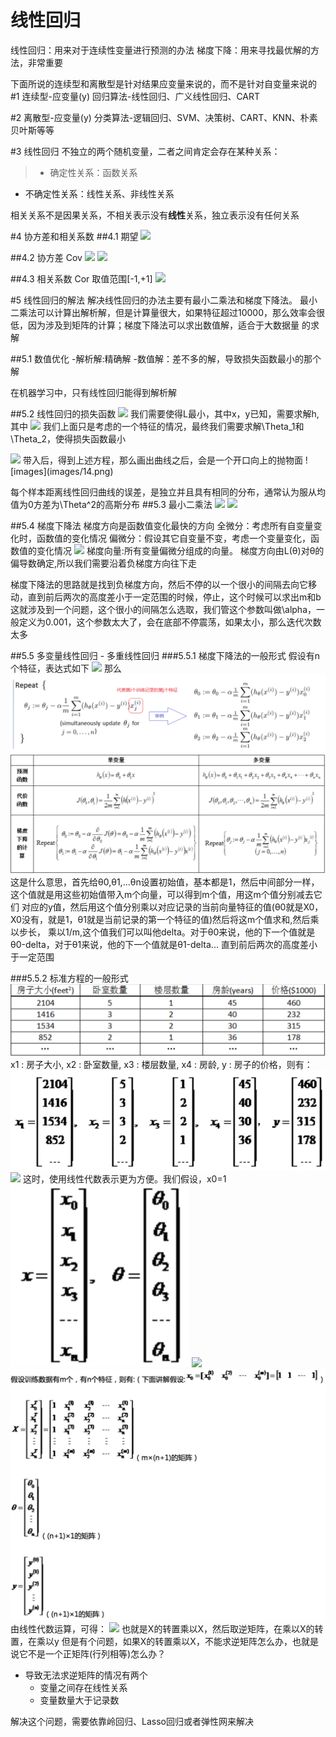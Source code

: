 线性回归
=
线性回归：用来对于连续性变量进行预测的办法
梯度下降：用来寻找最优解的方法，非常重要

下面所说的连续型和离散型是针对结果应变量来说的，而不是针对自变量来说的
#1 连续型-应变量(y)
回归算法-线性回归、广义线性回归、CART

#2 离散型-应变量(y)
分类算法-逻辑回归、SVM、决策树、CART、KNN、朴素贝叶斯等等

#3 线性回归
不独立的两个随机变量，二者之间肯定会存在某种关系：
> - 确定性关系：函数关系
- 不确定性关系：线性关系、非线性关系

相关关系不是因果关系，不相关表示没有**线性**关系，独立表示没有任何关系

#4 协方差和相关系数
##4.1 期望
<img src="http://latex.codecogs.com/svg.latex?E(X)=\frac{\sum_{i=1}^nX}{n}" style="border:none;">

##4.2 协方差
Cov
<img src="http://latex.codecogs.com/svg.latex?Cov(X,Y)=E[(X-E(X))%20*%20(Y-E(Y))]=\sum_{i=1}^n(X_i-\frac{\sum_{i=1}^nXi}{n})*(Y_i-\frac{\sum_{i=1}^nYi}{n})" style="border:none;">
<img src="http://latex.codecogs.com/svg.latex?Cov(X,Y)=E[XY]-E[X]E[Y]" style="border:none;">

##4.3 相关系数
Cor
取值范围[-1,+1]
<img src="http://latex.codecogs.com/svg.latex?\rho_{xy}=\frac{Cov(X,Y)}{\sqrt{D(X)}\sqrt{D(Y)}}" style="border:none;">

#5 线性回归的解法
解决线性回归的办法主要有最小二乘法和梯度下降法。
最小二乘法可以计算出解析解，但是计算量很大，如果特征超过10000，那么效率会很低，因为涉及到矩阵的计算；梯度下降法可以求出数值解，适合于大数据量
的求解

##5.1 数值优化
-解析解:精确解
-数值解：差不多的解，导致损失函数最小的那个解

在机器学习中，只有线性回归能得到解析解

##5.2 线性回归的损失函数
<img src="http://latex.codecogs.com/svg.latex?L(\Theta)=\sum_{i=1}^n(h_\Theta(x_i)-y_i)^2" style="border:none;">
我们需要使得L最小，其中x，y已知，需要求解h,其中
<img src="http://latex.codecogs.com/svg.latex?h_\Theta(x_i)=\Theta_1x_i+\Theta_2" style="border:none;">
我们上面只是考虑的一个特征的情况，最终我们需要求解\Theta_1和\Theta_2，使得损失函数最小

<img src="http://latex.codecogs.com/svg.latex?L(\Theta)=\sum_{i=1}^n(\Theta_1x_i+\Theta_2-y_i)^2" style="border:none;">
带入后，得到上述方程，那么画出曲线之后，会是一个开口向上的抛物面
![images](images/14.png)

每个样本距离线性回归曲线的误差，是独立并且具有相同的分布，通常认为服从均值为0方差为\Theta^2的高斯分布
##5.3 最小二乘法
<img src="http://latex.codecogs.com/svg.latex?\omega=\frac{\sum_{i=1}^my_i(x_i-\overline{x})}{\sum_{i=1}^mx_i^2-\frac{1}{m}(\sum_{i=1}^mx_i)^2}" style="border:none;">
<img src="http://latex.codecogs.com/svg.latex?b=\frac{1}{m}\sum_{i=1}^m(y_i-\omega{x}_i)" style="border:none;">

##5.4 梯度下降法
梯度方向是函数值变化最快的方向
全微分：考虑所有自变量变化时，函数值的变化情况
偏微分：假设其它自变量不变，考虑一个变量变化，函数值的变化情况
<img src="http://latex.codecogs.com/svg.latex?\Delta{y}=\sum_{i=1}^n\frac{\partial}{\partial{x_i}}\Delta{x_i}" style="border:none;">
梯度向量:所有变量偏微分组成的向量。
梯度方向由L(θ)对θ的偏导数确定,所以我们需要沿着负梯度方向往下走

梯度下降法的思路就是找到负梯度方向，然后不停的以一个很小的间隔去向它移动，直到前后两次的高度差小于一定范围的时候，停止，这个时候可以求出m和b
这就涉及到一个问题，这个很小的间隔怎么选取，我们管这个参数叫做\alpha，一般定义为0.001，这个参数太大了，会在底部不停震荡，如果太小，那么迭代次数
太多

##5.5 多变量线性回归 - 多重线性回归
###5.5.1 梯度下降法的一般形式
假设有n个特征，表达式如下
<img src="http://latex.codecogs.com/svg.latex?h(\Theta)=\Theta_0+\Theta_1x_1+\Theta_2x_2+...+\Theta_nx_n" style="border:none;">
那么
![images](images/15.png)
![images](images/19.png)
这是什么意思，首先给θ0,θ1,...θn设置初始值，基本都是1，然后中间部分一样，这个值就是用这些初始值带入m个向量，可以得到m个值，用这m个值分别减去它们
对应的y值，然后用这个值分别乘以对应记录的当前向量特征的值(θ0就是X0，X0没有，就是1，θ1就是当前记录的第一个特征的值)然后将这m个值求和,然后乘以步长，
乘以1/m,这个值我们可以叫他delta。对于θ0来说，他的下一个值就是θ0-delta，对于θ1来说，他的下一个值就是θ1-delta...
直到前后两次的高度差小于一定范围

###5.5.2 标准方程的一般形式
![images](images/16.png)
x1 : 房子大小, x2 : 卧室数量, x3 : 楼层数量, x4 : 房龄, y : 房子的价格，则有：
![images](images/17.png)
<img src="http://latex.codecogs.com/svg.latex?h_{\Theta}(X)=\Theta_0+\Theta_1x_1+\Theta_2x_2+...+\Theta_nx_n" style="border:none;">
这时，使用线性代数表示更为方便。我们假设，x0=1
![images](images/18.png)
<img src="http://latex.codecogs.com/svg.latex?h_{\Theta}(X)=\Theta^TX" style="border:none;">
![images](images/20.png)
由线性代数运算，可得：
<img src="http://latex.codecogs.com/svg.latex?\Theta=(X^TX)^{-1}X^Ty" style="border:none;">
也就是X的转置乘以X，然后取逆矩阵，在乘以X的转置，在乘以y
但是有个问题，如果X的转置乘以X，不能求逆矩阵怎么办，也就是说它不是一个正矩阵(行列相等)怎么办？
- 导致无法求逆矩阵的情况有两个
    - 变量之间存在线性关系
    - 变量数量大于记录数

解决这个问题，需要依靠岭回归、Lasso回归或者弹性网来解决